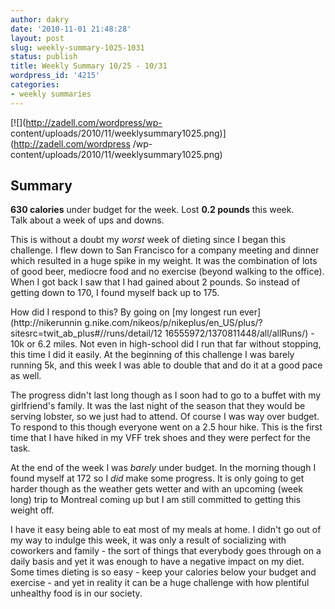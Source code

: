 ```yaml
---
author: dakry
date: '2010-11-01 21:48:28'
layout: post
slug: weekly-summary-1025-1031
status: publish
title: Weekly Summary 10/25 - 10/31
wordpress_id: '4215'
categories:
- weekly summaries
---
```


[![](http://zadell.com/wordpress/wp-
content/uploads/2010/11/weeklysummary1025.png)](http://zadell.com/wordpress
/wp-content/uploads/2010/11/weeklysummary1025.png)

## Summary

**630 calories** under budget for the week. Lost **0.2 pounds** this week.  
Talk about a week of ups and downs.

This is without a doubt my _worst_ week of dieting since I began this
challenge. I flew down to San Francisco for a company meeting and dinner which
resulted in a huge spike in my weight. It was the combination of lots of good
beer, mediocre food and no exercise (beyond walking to the office). When I got
back I saw that I had gained about 2 pounds. So instead of getting down to
170, I found myself back up to 175.

How did I respond to this? By going on [my longest run ever](http://nikerunnin
g.nike.com/nikeos/p/nikeplus/en_US/plus/?sitesrc=twit_ab_plus#//runs/detail/12
16555972/1370811448/all/allRuns/) - 10k or 6.2 miles. Not even in high-school
did I run that far without stopping, this time I did it easily. At the
beginning of this challenge I was barely running 5k, and this week I was able
to double that and do it at a good pace as well.

The progress didn't last long though as I soon had to go to a buffet with my
girlfriend's family. It was the last night of the season that they would be
serving lobster, so we just had to attend. Of course I was way over budget. To
respond to this though everyone went on a 2.5 hour hike. This is the first
time that I have hiked in my VFF trek shoes and they were perfect for the
task.

At the end of the week I was _barely_ under budget. In the morning though I
found myself at 172 so I _did_ make some progress. It is only going to get
harder though as the weather gets wetter and with an upcoming (week long) trip
to Montreal coming up but I am still committed to getting this weight off.

I have it easy being able to eat most of my meals at home. I didn't go out of
my way to indulge this week, it was only a result of socializing with
coworkers and family - the sort of things that everybody goes through on a
daily basis and yet it was enough to have a negative impact on my diet. Some
times dieting is so easy - keep your calories below your budget and exercise -
and yet in reality it can be a huge challenge with how plentiful unhealthy
food is in our society.

